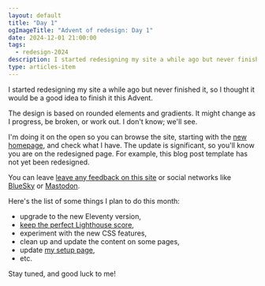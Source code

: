 ```yaml
---
layout: default
title: "Day 1"
ogImageTitle: "Advent of redesign: Day 1"
date: 2024-12-01 21:00:00
tags:
  - redesign-2024
description: I started redesigning my site a while ago but never finished it, so I thought it would be a good idea to finish it this Advent. This is day 1.
type: articles-item
---
```


I started redesigning my site a while ago but never finished it, so I thought it would be a good idea to finish it this Advent.

The design is based on rounded elements and gradients. It might change as I progress, be broken, or work out. I don't know; we'll see.

I'm doing it on the open so you can browse the site, starting with the [new homepage](/), and check what I have. The update is significant, so you'll know you are on the redesigned page. For example, this blog post template has not yet been redesigned.

You can leave [leave any feedback on this site](/contact/) or social networks like [BlueSky](https://bsky.app/profile/silvestar.codes) or [Mastodon](https://mastodon.social/@cita).

Here's the list of some things I plan to do this month:

- upgrade to the new Eleventy version,
- [keep the perfect Lighthouse score](/articles/13th-place-on-eleventy-leaderboards/),
- experiment with the new CSS features,
- clean up and update the content on some pages,
- update [my setup page](/uses/),
- etc.

Stay tuned, and good luck to me!
